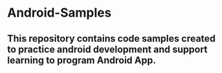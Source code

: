 # Android-Samples

## This repository contains code samples created to practice android development and support learning to program Android App.

